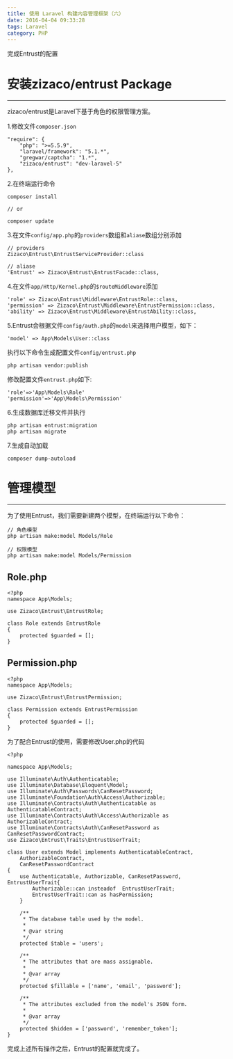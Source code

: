 ```yaml
---
title: 使用 Laravel 构建内容管理框架（六）
date: 2016-04-04 09:33:28
tags: Laravel
category: PHP
---
```


完成Entrust的配置

# 安装zizaco/entrust Package

***

zizaco/entrust是Laravel下基于角色的权限管理方案。

1.修改文件`composer.json`
```
"require": {
    "php": ">=5.5.9",
    "laravel/framework": "5.1.*",
    "gregwar/captcha": "1.*",
    "zizaco/entrust": "dev-laravel-5"
},
```

2.在终端运行命令
```
composer install

// or

composer update
```

3.在文件`config/app.php`的`providers`数组和`aliase`数组分别添加
```
// providers
Zizaco\Entrust\EntrustServiceProvider::class

// aliase
'Entrust' => Zizaco\Entrust\EntrustFacade::class,
```


4.在文件`app/Http/Kernel.php`的`$routeMiddleware`添加
```
'role' => Zizaco\Entrust\Middleware\EntrustRole::class,
'permission' => Zizaco\Entrust\Middleware\EntrustPermission::class,
'ability' => Zizaco\Entrust\Middleware\EntrustAbility::class,
```

5.Entrust会根据文件`config/auth.php`的`model`来选择用户模型，如下：
```
'model' => App\Models\User::class
```

执行以下命令生成配置文件`config/entrust.php`
```
php artisan vendor:publish
```
修改配置文件`entrust.php`如下:
```
'role'=>'App\Models\Role'
'permission'=>'App\Models\Permission'
```

6.生成数据库迁移文件并执行
```
php artisan entrust:migration
php artisan migrate
```

7.生成自动加载
```
composer dump-autoload
```

# 管理模型

***

为了使用Entrust，我们需要新建两个模型，在终端运行以下命令：
```
// 角色模型
php artisan make:model Models/Role

// 权限模型
php artisan make:model Models/Permission
```

## Role.php
```
<?php
namespace App\Models;

use Zizaco\Entrust\EntrustRole;

class Role extends EntrustRole
{
    protected $guarded = [];
}
```

## Permission.php
```
<?php
namespace App\Models;

use Zizaco\Entrust\EntrustPermission;

class Permission extends EntrustPermission
{
    protected $guarded = [];
}
```

为了配合Entrust的使用，需要修改User.php的代码
```
<?php

namespace App\Models;

use Illuminate\Auth\Authenticatable;
use Illuminate\Database\Eloquent\Model;
use Illuminate\Auth\Passwords\CanResetPassword;
use Illuminate\Foundation\Auth\Access\Authorizable;
use Illuminate\Contracts\Auth\Authenticatable as AuthenticatableContract;
use Illuminate\Contracts\Auth\Access\Authorizable as AuthorizableContract;
use Illuminate\Contracts\Auth\CanResetPassword as CanResetPasswordContract;
use Zizaco\Entrust\Traits\EntrustUserTrait;

class User extends Model implements AuthenticatableContract,
    AuthorizableContract,
    CanResetPasswordContract
{
    use Authenticatable, Authorizable, CanResetPassword, EntrustUserTrait{
        Authorizable::can insteadof  EntrustUserTrait;
        EntrustUserTrait::can as hasPermission;
    }

    /**
     * The database table used by the model.
     *
     * @var string
     */
    protected $table = 'users';

    /**
     * The attributes that are mass assignable.
     *
     * @var array
     */
    protected $fillable = ['name', 'email', 'password'];

    /**
     * The attributes excluded from the model's JSON form.
     *
     * @var array
     */
    protected $hidden = ['password', 'remember_token'];
}
```

完成上述所有操作之后，Entrust的配置就完成了。
